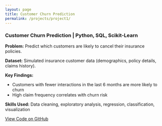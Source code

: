 ```yaml
---
layout: page
title: Customer Churn Prediction
permalink: /projects/project1/
---
```


### Customer Churn Prediction | Python, SQL, Scikit-Learn

**Problem:** Predict which customers are likely to cancel their insurance policies.  

**Dataset:** Simulated insurance customer data (demographics, policy details, claims history).  

**Key Findings:**
- Customers with fewer interactions in the last 6 months are more likely to churn
- High claim frequency correlates with churn risk

**Skills Used:** Data cleaning, exploratory analysis, regression, classification, visualization

[View Code on GitHub](https://github.com/cedrictuttle/cedrictuttle.github.io)
